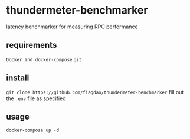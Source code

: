 # thundermeter-benchmarker

latency benchmarker for measuring RPC performance

## requirements

`Docker and docker-compose`
`git`

## install

`git clone https://github.com/fiagdao/thundermeter-benchmarker`
fill out the `.env` file as specified

## usage

`docker-compose up -d`
